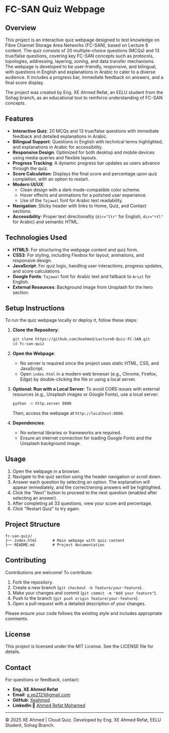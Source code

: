 # FC-SAN Quiz Webpage

## Overview

This project is an interactive quiz webpage designed to test knowledge on Fibre Channel Storage Area Networks (FC-SAN), based on Lecture 8 content. The quiz consists of 20 multiple-choice questions (MCQs) and 13 true/false questions, covering key FC-SAN concepts such as protocols, topologies, addressing, layering, zoning, and data transfer mechanisms. The webpage is developed to be user-friendly, responsive, and bilingual, with questions in English and explanations in Arabic to cater to a diverse audience. It includes a progress bar, immediate feedback on answers, and a final score display.

The project was created by Eng. XE Ahmed Refat, an EELU student from the Sohag branch, as an educational tool to reinforce understanding of FC-SAN concepts.

## Features

- **Interactive Quiz**: 20 MCQs and 13 true/false questions with immediate feedback and detailed explanations in Arabic.
- **Bilingual Support**: Questions in English with technical terms highlighted, and explanations in Arabic for accessibility.
- **Responsive Design**: Optimized for both desktop and mobile devices using media queries and flexible layouts.
- **Progress Tracking**: A dynamic progress bar updates as users advance through the quiz.
- **Score Calculation**: Displays the final score and percentage upon quiz completion, with an option to restart.
- **Modern UI/UX**:
  - Clean design with a dark mode-compatible color scheme.
  - Hover effects and animations for a polished user experience.
  - Use of the `Tajawal` font for Arabic text readability.
- **Navigation**: Sticky header with links to Home, Quiz, and Contact sections.
- **Accessibility**: Proper text directionality (`dir="ltr"` for English, `dir="rtl"` for Arabic) and semantic HTML.

## Technologies Used

- **HTML5**: For structuring the webpage content and quiz form.
- **CSS3**: For styling, including Flexbox for layout, animations, and responsive design.
- **JavaScript**: For quiz logic, handling user interactions, progress updates, and score calculations.
- **Google Fonts**: `Tajawal` font for Arabic text and fallback to `Arial` for English.
- **External Resources**: Background image from Unsplash for the hero section.

## Setup Instructions

To run the quiz webpage locally or deploy it, follow these steps:

1. **Clone the Repository**:

   ```bash
   git clone https://github.com/Xeahmed/Lecture8-Quiz-FC-SAN.git
   cd fc-san-quiz
   ```

2. **Open the Webpage**:

   - No server is required since the project uses static HTML, CSS, and JavaScript.
   - Open `index.html` in a modern web browser (e.g., Chrome, Firefox, Edge) by double-clicking the file or using a local server.

3. **Optional: Run with a Local Server**: To avoid CORS issues with external resources (e.g., Unsplash images or Google Fonts), use a local server:

   ```bash
   python -m http.server 8000
   ```

   Then, access the webpage at `http://localhost:8000`.

4. **Dependencies**:

   - No external libraries or frameworks are required.
   - Ensure an internet connection for loading Google Fonts and the Unsplash background image.

## Usage

1. Open the webpage in a browser.
2. Navigate to the quiz section using the header navigation or scroll down.
3. Answer each question by selecting an option. The explanation will appear immediately, and the correct/wrong answers will be highlighted.
4. Click the "Next" button to proceed to the next question (enabled after selecting an answer).
5. After completing all 33 questions, view your score and percentage.
6. Click "Restart Quiz" to try again.

## Project Structure

```
fc-san-quiz/
├── index.html       # Main webpage with quiz content
├── README.md        # Project documentation
```

## Contributing

Contributions are welcome! To contribute:

1. Fork the repository.
2. Create a new branch (`git checkout -b feature/your-feature`).
3. Make your changes and commit (`git commit -m "Add your feature"`).
4. Push to the branch (`git push origin feature/your-feature`).
5. Open a pull request with a detailed description of your changes.

Please ensure your code follows the existing style and includes appropriate comments.

## License

This project is licensed under the MIT License. See the LICENSE file for details.

## Contact

For questions or feedback, contact:

- **Eng. XE Ahmed Refat**
- **Email**: a.xp2121@gmail.com
- **GitHub**: [Xeahmed](https://github.com/Xeahmed)
- **LinkedIn**: [ِAhmed Refat Mohamed](https://www.linkedin.com/in/ahmed-refat-mohamed-41386629a/)

---

© 2025 XE Ahmed | Cloud Quiz. Developed by Eng. XE Ahmed Refat, EELU Student, Sohag Branch.
